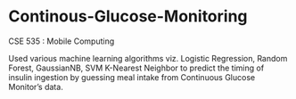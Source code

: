 # Continous-Glucose-Monitoring
CSE 535 : Mobile Computing

Used various machine learning algorithms viz. Logistic Regression, Random Forest, GaussianNB, SVM
K-Nearest Neighbor to predict the timing of insulin ingestion by guessing meal intake from Continuous Glucose Monitor’s data.
